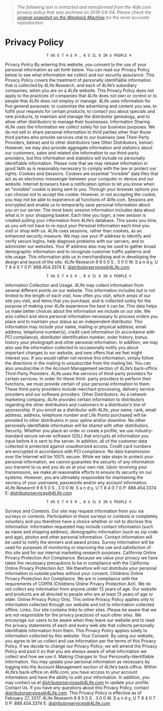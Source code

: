 > *The following text is extracted and transformed from the 4life.com privacy policy that was archived on 2019-04-04. Please check the [original snapshot on the Wayback Machine](https://web.archive.org/web/20190404205758id_/https%3A//media2.4life.com/legacy/media/usengprivacypolicy_mu_170309015102.pdf) for the most accurate reproduction.*

# Privacy Policy

                       T OG E T H E R , B U IL D IN G PEOPLE ®
Privacy Policy
By entering this website, you consent to the use of your personal information as set forth below. You can read our
Privacy Policy below to see what information we collect and our security assurance.
This Privacy Policy covers the treatment of personally identifiable information that is collected by 4Life Research, and
each of 4Life’s subsidiary companies, when you are on a 4Life website.
This Privacy Policy does not apply to the practices of companies that 4Life does not own or control or to people that
4Life does not employ or manage.
4Life uses information for five general purposes: to customize the advertising and content you see, to fulfill your
requests for certain products, to contact you about specials and new products, to maintain and manage the distributor
genealogy, and to allow other distributors to manage their businesses.
Information Sharing. 4Life uses the information we collect solely for our business purposes. We do not sell or
share personal information to third parties other than those third parties who provide services vital to our business
(see Third-Party Providers, below) and to other distributors (see Other Distributors, below). However, we may also
provide aggregate information and statistics about our customers, sales and related site information to our third-party
providers, but this information and statistics will include no personally identifiable information. Please note that we
may release information in good faith as is reasonably necessary to comply with the law or protect our rights.
Cookies and Sessions. Cookies are essential “invisible” data files that act as an electronic messenger between your
computer or device and our website. Internet browsers have a notification option to let you know when an “invisible”
cookie is being sent to you. Through your browser options you can choose not to accept the cookie. However, in not
accepting the cookie, you may not be able to experience all functions of 4life.com.
Sessions are encrypted and enable us to temporarily save personal information about you on our server. The most
basic session information includes data about what is in your shopping basket. Each time you login, a new session
is created pulling your information from 4Life’s database. This saves you time, as you will not have to re-input your
Personal Information each time you visit or shop with us. 4Life uses sessions, rather than cookies, as an enhanced
security measure.
We may use your IP address to identify and verify secure logins, help diagnose problems with our servers, and to
administer our websites. Your IP address also may be used to gather broad demographic information and to recognize
customer traffic patterns and site usage. This information aids us in merchandising and in developing the design and
layout of the site.
      4Life Research     9 8 5 0 S . 3 0 0 W. S a n d y, U T 8 4 0 7 0 P: 888.454.3374 E: distributorservices@4Life.com


                       T OG E T H E R , B U IL D IN G PEOPLE ®
Information Collection and Usage. 4Life may collect information from several different points on our website.
This information includes but is not limited to the length of each visit, how often you visit, which areas of our site you
visit, and items that you purchase, and is collected solely for the purpose of making your 4Life experience the best it
can be. This data helps us make better choices about the information we include on our site. We also collect and store
personal information necessary to process orders you place and to maintain your status as an independent distributor.
This information may include your name, mailing or physical address, email address, telephone number(s), credit card
information (in accordance with PCI compliance), distributor identification number, order history, bonus history your
photograph and other personal information.
In addition, we may also use the information collected to occasionally notify you about important changes to our
website, and new offers that we feel might interest you. If you would rather not receive this information, simply
follow the directions in the mailing to unsubscribe from the mailing list. You can also unsubscribe in the Account
Management section of 4Life’s back-office.
Third-Party Providers. 4Life uses the services of third-party providers for certain services. In order for these third-
party providers to perform their functions, we must provide certain of your personal information to them. These
third-party providers include merchant processing, delivery service providers and our software providers.
Other Distributors. As a network marketing company, 4Life provides certain information to distributors regarding
the other distributors and customers in a distributor’s line of sponsorship. If you enroll as a distributor with 4Life,
your name, rank, email address, address, telephone number and Life Points purchased will be provided to other
distributors in your upline and/or downline. No other personally identifiable information will be shared with other
distributors.
Security. Whether you place an order or create a profile, we use industry-standard secure server software (SSL) that
encrypts all information you input before it is sent to the server. In addition, all of the customer data collected is
protected against unauthorized access. Credit card numbers are encrypted in accordance with PCI compliance.
No data transmission over the Internet will be 100% secure. While we take steps to protect your personal information,
we cannot guarantee the security of any information you transmit to us and you do so at your own risk. Upon
receiving your transmission, we make all reasonable efforts to ensure its security on our systems. However, you are
ultimately responsible for maintaining the secrecy of your username, passwords and/or any account information.
       4Life Research    9 8 5 0 S . 3 0 0 W. S a n d y, U T 8 4 0 7 0 P: 888.454.3374 E: distributorservices@4Life.com


                       T OG E T H E R , B U IL D IN G PEOPLE ®
Surveys and Contests. Our site may request information from you via surveys or contests. Participation in
these surveys or contests is completely voluntary and you therefore have a choice whether or not to disclose
this information. Information requested may include contact information (such as name and shipping address),
demographic information (such as zip code and age), photos and other personal information. Contact information
will be used to notify the winners and award prizes. Survey information will be used for purposes of monitoring or
improving the use and satisfaction of this site and for our internal marketing research purposes.
California Online Privacy Protection Act Compliance. Because we value your privacy we have taken the
necessary precautions to be in compliance with the California Online Privacy Protection Act. We therefore will not
distribute your personal information to outside parties without your consent.
Childrens Online Privacy Protection Act Compliance. We are in compliance with the requirements of COPPA
(Childrens Online Privacy Protection Act). We do not collect any information from anyone under 13 years of age.
Our website and products are all directed to people who are at least 13 years of age or older.
Online Privacy Policy Only. This online Privacy Policy applies only to information collected through our website
and not to information collected offline.
Links. Our site contains links to other sites. Please be aware that we are not responsible for the privacy practices of
such other sites. We encourage our users to be aware when they leave our website and to read the privacy statements
of each and every web site that collects personally identifiable information from them. This Privacy Policy applies
solely to information collected by this website.
Your Consent. By using our website, you agree to let us collect and use information per the terms of this Privacy
Policy. If we decide to change our Privacy Policy, we will amend the Privacy Policy and post it so that you are always
aware of what information we collect and how we use it.
Making Changes to Your Personally-Identifiable Information. You may update your personal information
as necessary by logging into the Account Management section of 4Life’s back-office. Within 4Life’s back-office on
4life.com, you have access to your account information and have the ability to edit your information. In addition,
you may contact us at distributorservices@4Life.com to update your profile.
Contact Us. If you have any questions about this Privacy Policy, contact distributorservices@4Life.com.
This Privacy Policy is effective as of February 27, 2017.
      4Life Research     9 8 5 0 S . 3 0 0 W. S a n d y, U T 8 4 0 7 0 P: 888.454.3374 E: distributorservices@4Life.com
